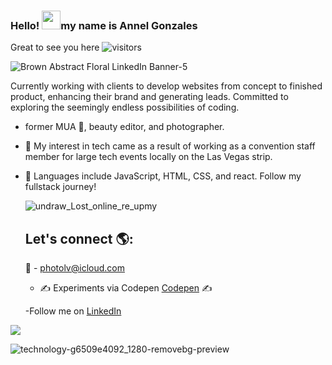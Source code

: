 ### Hello! <img src="https://raw.githubusercontent.com/MartinHeinz/MartinHeinz/master/wave.gif" width="30px">my name is Annel Gonzales
 Great to see you here
 ![visitors](https://visitor-badge.glitch.me/badge?page_id=page.id)
 
 
![Brown Abstract Floral LinkedIn Banner-5](https://user-images.githubusercontent.com/96323677/170886534-9fa10cf7-326f-4c2e-804d-68a65b33b2a1.png)


 


Currently working with clients to develop websites from concept to finished product, enhancing their brand and generating leads. 
Committed to exploring the seemingly endless possibilities of coding.   
- former MUA  💋, beauty editor, and photographer. 
- 👀 My interest in tech came as a result of working as a convention staff member for large tech events locally on the Las Vegas strip.
- 🌱  Languages include JavaScript, HTML, CSS, and react. 
Follow my fullstack journey! 
  
  
  ![undraw_Lost_online_re_upmy](https://user-images.githubusercontent.com/96323677/146655167-0b59ed6f-fa3e-44be-a12b-2a2a5eb75f79.png)

  
  ## Let's connect 🌎:
  💌 - photolv@icloud.com
  - ✍️ Experiments via Codepen <a href="https://codepen.io/Annel702">Codepen</a> ✍️


  -Follow me on <a href="https://www.linkedin.com/in/annel-gonzales702![image](https://user-images.githubusercontent.com/96323677/161873161-3c5a3c44-d5db-4236-8417-88b09e832036.png)
">LinkedIn</a> 
<p>
<img src="https://img.shields.io/badge/linkedin%20-%230077B5.svg?&style=for-the-badge&logo=linkedin&logoColor=white"/>

 ![technology-g6509e4092_1280-removebg-preview](https://user-images.githubusercontent.com/96323677/161875811-875230d7-ce09-431d-b547-95aa19d53f1a.png)

<!---
Annel702/Annel702 is a ✨ special ✨ repository because its `README.md` (this file) appears on your GitHub profile.
You can click the Preview link to take a look at your changes.
--->
